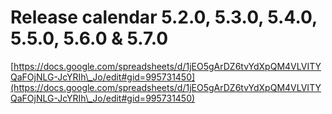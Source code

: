 # Release calendar 5.2.0, 5.3.0, 5.4.0, 5.5.0, 5.6.0 & 5.7.0

[https://docs.google.com/spreadsheets/d/1jEO5gArDZ6tvYdXpQM4VLVITYQaFOjNLG-JcYRIh\_Jo/edit#gid=995731450](https://docs.google.com/spreadsheets/d/1jEO5gArDZ6tvYdXpQM4VLVITYQaFOjNLG-JcYRIh\_Jo/edit#gid=995731450)
